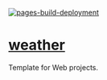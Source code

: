 [![pages-build-deployment](https://github.com/Yargs444/weather/actions/workflows/pages/pages-build-deployment/badge.svg?branch=main)](https://github.com/Yargs444/weather/actions/workflows/pages/pages-build-deployment)

# [weather](https://github.com/Yargs444/weather/)
Template for Web projects.
